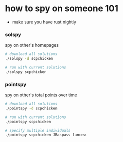 # how to spy on someone 101

- make sure you have rust nightly

### solspy
spy on other's homepages 
```bash
# download all solutions
./solspy -d scpchicken

# run with current solutions
./solspy scpchicken
```

### pointspy
spy on other's total points over time
```bash
# download all solutions
./pointspy -d scpchicken

# run with current solutions
./pointspy scpchicken

# specify multiple individuals
./pointspy scpchicken JRaspass lancew
```
